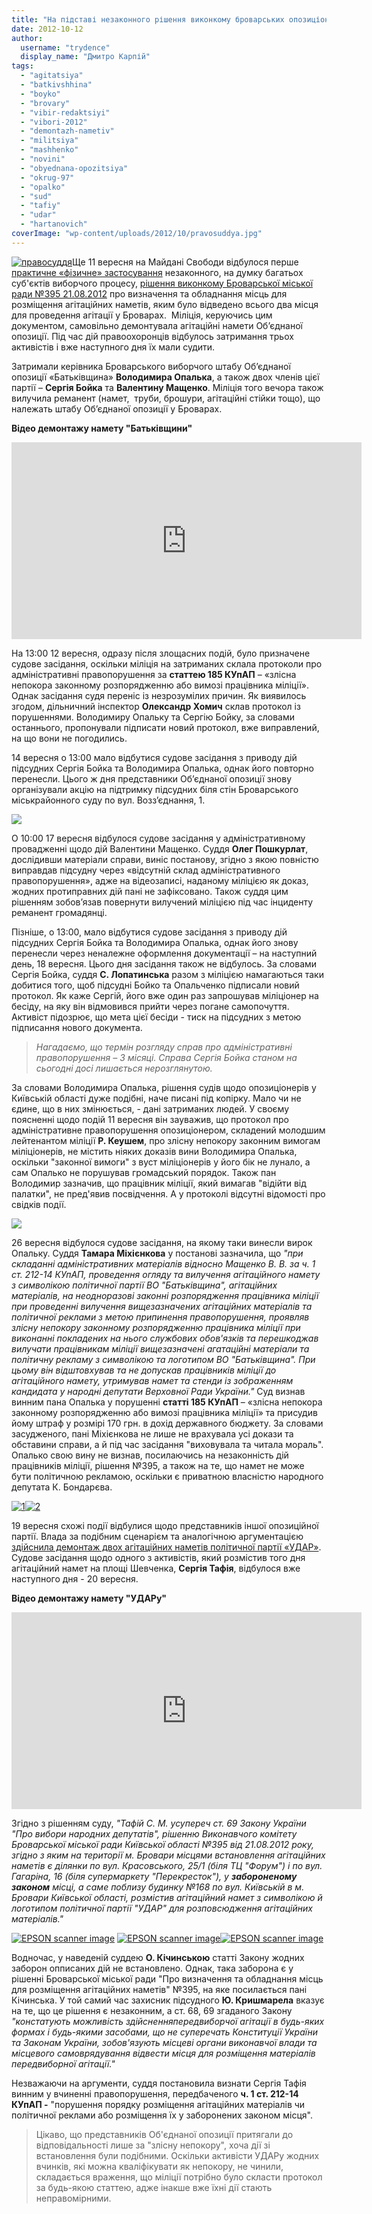 ```yaml
---
title: "На підставі незаконного рішення виконкому броварських опозиціонерів визнають винними та присуджують штрафи"
date: 2012-10-12
author: 
  username: "trydence"
  display_name: "Дмитро Карпій"
tags: 
  - "agitatsiya"
  - "batkivshhina"
  - "boyko"
  - "brovary"
  - "vibir-redaktsiyi"
  - "vibori-2012"
  - "demontazh-nametiv"
  - "militsiya"
  - "mashhenko"
  - "novini"
  - "obyednana-opozitsiya"
  - "okrug-97"
  - "opalko"
  - "sud"
  - "tafiy"
  - "udar"
  - "hartanovich"
coverImage: "wp-content/uploads/2012/10/pravosuddya.jpg"
---
```


[![](https://mpz.brovary.org/wp-content/uploads/2012/10/pravosuddya.jpg "правосуддя")](https://mpz.brovary.org/wp-content/uploads/2012/10/pravosuddya.jpg)Ще 11 вересня на Майдані Свободи відбулося перше [практичне «фізичне» застосування](https://mpz.brovary.org/shhoyno-na-brovarskomu-maydani-svobodi-militsiya-silomits-demontuvala-namet-batkivshhini/) незаконного, на думку багатьох суб'єктів виборчого процесу, [рішення виконкому Броварської міської ради №395 21.08.2012](https://docs.brovary.org/p3929/21.08.2012/395) про визначення та обладнання місць для розміщення агітаційних наметів, яким було відведено всього два місця для проведення агітації у Броварах.  Міліція, керуючись цим документом, самовільно демонтувала агітаційні намети Об’єднаної опозиції. Під час дій правоохоронців відбулось затримання трьох активістів і вже наступного дня їх мали судити.

Затримали керівника Броварського виборчого штабу Об’єднаної опозиції «Батьківщина» **Володимира Опалька**, а також двох членів цієї партії – **Сергія Бойка** та **Валентину Мащенко**. Міліція того вечора також вилучила реманент (намет,  труби, брошури, агітаційні стійки тощо), що належать штабу Об’єднаної опозиції у Броварах.

**Відео демонтажу намету "Батьківщини"**

<iframe src="https://www.youtube.com/embed/fRvjgZKxFrs" frameborder="0" width="560" height="315"></iframe>

На 13:00 12 вересня, одразу після злощасних подій, було призначене судове засідання, оскільки міліція на затриманих склала протоколи про адміністративні правопорушення за **статтею 185 КУпАП** – «злісна непокора законному розпорядженню або вимозі працівника міліції». Однак засідання судя переніс із незрозумілих причин. Як виявилось згодом, дільничний інспектор **Олександр Хомич** склав протокол із порушеннями. Володимиру Опальку та Сергію Бойку, за словами останнього, пропонували підписати новий протокол, вже виправлений, на що вони не погодились.

14 вересня о 13:00 мало відбутися судове засідання з приводу дій підсудних Сергія Бойка та Володимира Опалька, однак його повторно перенесли. Цього ж дня представники Об’єднаної опозиції знову організували акцію на підтримку підсудних біля стін Броварського міськрайонного суду по вул. Возз’єднання, 1.

[![](https://mpz.brovary.org/wp-content/uploads/2012/09/Image000011.jpg)](https://mpz.brovary.org/wp-content/uploads/2012/09/Image000011.jpg)

О 10:00 17 вересня відбулося судове засідання у адміністративному провадженні щодо дій Валентини Мащенко. Суддя **Олег Пошкурлат**, дослідивши матеріали справи, виніс постанову, згідно з якою повністю виправдав підсудну через «відсутній склад адміністративного правопорушення», адже на відеозаписі, наданому міліцією як доказ, жодних протиправних дій пані не зафіксовано. Також суддя цим рішенням зобов’язав повернути вилучений міліцією під час інциденту реманент громадянці.

Пізніше, о 13:00, мало відбутися судове засідання з приводу дій підсудних Сергія Бойка та Володимира Опалька, однак його знову перенесли через неналежне оформлення документації – на наступний день, 18 вересня. Цього дня засідання також не відбулось. За словами Сергія Бойка, суддя **С. Лопатинська** разом з міліцією намагаються таки добитися того, щоб підсудні Бойко та Опальченко підписали новий протокол. Як каже Сергій, його вже один раз запрошував міліціонер на бесіду, на яку він відмовився прийти через погане самопочуття. Активіст підозрює, що мета цієї бесіди - тиск на підсудних з метою підписання нового документа.

> _Нагадаємо, що термін розгляду справ про адміністративні правопорушення – 3 місяці. Справа Сергія Бойка станом на сьогодні досі лишається нерозглянутою._ 

За словами Володимира Опалька, рішення судів щодо опозиціонерів у Київській області дуже подібні, наче писані під копірку. Мало чи не єдине, що в них змінюється, - дані затриманих людей. У своєму поясненні щодо подій 11 вересня він зауважив, що протокол про адміністративне правопорушення опозиціонером, складений молодшим лейтенантом міліції **Р. Кеушем**, про злісну непокору законним вимогам міліціонерів, не містить ніяких доказів вини Володимира Опалька, оскільки "законної вимоги" з вуст міліціонерів у його бік не лунало, а сам Опалько не порушував громадський порядок. Також пан Володимир зазначив, що працівник міліції, який вимагав "відійти від палатки", не пред'явив посвідчення. А у протоколі відсутні відомості про свідків події.

[![](https://mpz.brovary.org/wp-content/uploads/2012/09/DSC00564_1.jpg)](https://mpz.brovary.org/wp-content/uploads/2012/09/DSC00564_1.jpg)

26 вересня відбулося судове засідання, на якому таки винесли вирок Опальку. Суддя **Тамара Міхієнкова** у постанові зазначила, що _"при складанні адміністративних матеріалів відносно Мащенко В. В. за ч. 1 ст. 212-14 КУпАП, проведення огляду та вилучення агітаційного намету з символікою політичної партії ВО "Батьківщина", агітаційних матеріалів, на неодноразові законні розпорядження працівника міліції при проведенні вилучення вищезазначених агітаційних матеріалів та політичної реклами з метою припинення правопорушення, проявляв злісну непокору законному розпорядженню працівника міліції при виконанні покладених на нього службових обов'язків та перешкоджав вилучати працівникам міліції вищезазначені агатаційні матеріали та політичну рекламу з символікою та логотипом ВО "Батьківщина". При цьому він відштовхував та не допускав працівників міліції до агітаційного намету, утримував намет та стенди із зображенням кандидата у народні депутати Верховної Ради України."_ Суд визнав винним пана Опалька у порушенні **статті 185 КУпАП** – «злісна непокора законному розпорядженню або вимозі працівника міліції» та присудив йому штраф у розмірі 170 грн. в дохід державного бюджету. За словами засудженого, пані Міхієнкова не лише не врахувала усі докази та обставини справи, а й під час засідання "виховувала та читала мораль". Опалько свою вину не визнав, посилаючись на незаконність дій працівників міліції, рішення №395, а також на те, що намет не може бути політичною рекламою, оскільки є приватною власністю народного депутата К. Бондарєва.

[![](https://mpz.brovary.org/wp-content/uploads/2012/10/1.jpg "1")](https://mpz.brovary.org/wp-content/uploads/2012/10/1.jpg)[![](https://mpz.brovary.org/wp-content/uploads/2012/10/2.jpg "2")](https://mpz.brovary.org/wp-content/uploads/2012/10/2.jpg)

19 вересня схожі події відбулися щодо представників іншої опозиційної партії. Влада за подібним сценарієм та аналогічною аргументацією [здійснила демонтаж двох агітаційних наметів політичної партії «УДАР»](https://mpz.brovary.org/brovarska-militsiya-samovilno-demontuvala-dva-agitatsiynih-nameta-partiyi-udar-video/ "Броварська міліція самовільно демонтувала два агітаційних намета партії «УДАР» – ВІДЕО"). Судове засідання щодо одного з активістів, який розмістив того дня агітаційний намет на площі Шевченка, **Сергія Тафія**, відбулося вже наступного дня - 20 вересня.

**Відео демонтажу намету "УДАРу"**

<iframe src="https://www.youtube.com/embed/A7cnba5ePkc" frameborder="0" width="560" height="315"></iframe>

Згідно з рішенням суду, _"Тафій С. М. усупереч ст. 69 Закону України "Про вибори народних депутатів", рішенню Виконавчого комітету Броварської міської ради Київської області №395 від 21.08.2012 року, згідно з яким на території м. Бровари місцями встановлення агітаційних наметів є ділянки по вул. Красовського, 25/1 (біля ТЦ "Форум") і по вул. Гагаріна, 16 (біля супермаркету "Перекресток"), у **забороненому законом** місці, а саме поблизу будинку №168 по вул. Київській в м. Бровари Київської області, розмістив агітаційний намет з символікою й логотипом політичної партії "УДАР" для розповсюдження агітаційних матеріалів."_

[![](https://mpz.brovary.org/wp-content/uploads/2012/10/Image00001.jpg "EPSON scanner image")](https://mpz.brovary.org/wp-content/uploads/2012/10/Image00001.jpg) [![](https://mpz.brovary.org/wp-content/uploads/2012/10/Image00002.jpg "EPSON scanner image")](https://mpz.brovary.org/wp-content/uploads/2012/10/Image00002.jpg)[![](https://mpz.brovary.org/wp-content/uploads/2012/10/Image00003.jpg "EPSON scanner image")](https://mpz.brovary.org/wp-content/uploads/2012/10/Image00003.jpg)

Водночас, у наведеній суддею **О. Кічинською** статті Закону жодних заборон опписаних дій не встановлено. Однак, така заборона є у рішенні Броварської міської ради "Про визначення та обладнання місць для розміщення агітаційних наметів" №395, на яке посилається пані Кічинська. У той самий час захисник підсудного **Ю. Кришмарела** вказує на те, що це рішення є незаконним, а ст. 68, 69 згаданого Закону _"констатують можливість здійсненняпередвиборчої агітації в будь-яких формах і будь-якими засобами, що не суперечать Конституції України та Законам України, зобов'язують місцеві органи виконавчої влади та місцевого самоврядування відвести місця для розміщення матеріалів передвиборної агітації."_

Незважаючи на аргументи, суддя постановила визнати Сергія Тафія винним у вчиненні правопорушення, передбаченого **ч. 1 ст. 212-14 КУпАП -** "порушення порядку розміщення агітаційних матеріалів чи політичної реклами або розміщення їх у заборонених законом місця".

> Цікаво, що представників Об'єднаної опозиції притягали до відповідальності лише за "злісну непокору", хоча дії зі встановлення були подібними. Оскільки активісти УДАРу жодних вчинків, які можна кваліфікувати як непокору, не чинили, складається враження, що міліції потрібно було скласти протокол за будь-якою статтею, адже інакше вже їхні дії стають неправомірними.
